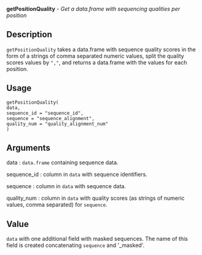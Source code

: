 **getPositionQuality** - *Get a data.frame with sequencing qualities per position*

Description
--------------------

`getPositionQuality` takes a data.frame with sequence quality scores 
in the form of a strings of comma separated numeric values, split the quality 
scores values by `","`,  and returns a data.frame with the values
for each position.


Usage
--------------------
```
getPositionQuality(
data,
sequence_id = "sequence_id",
sequence = "sequence_alignment",
quality_num = "quality_alignment_num"
)
```

Arguments
-------------------

data
:   `data.frame` containing sequence data.

sequence_id
:   column in `data` with sequence identifiers.

sequence
:   column in `data` with sequence data.

quality_num
:   column in `data` with quality scores (as
strings of numeric values, comma separated) for `sequence`.




Value
-------------------

`data` with one additional field with masked sequences. The 
name of this field is created concatenating `sequence` 
and '_masked'.









